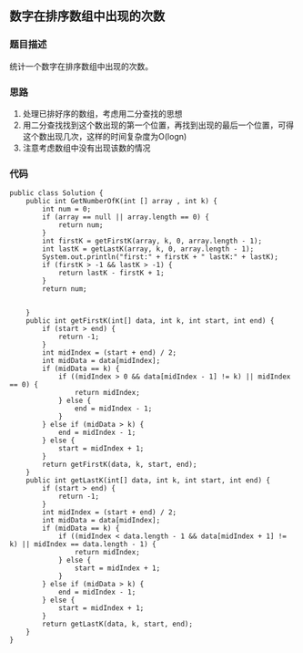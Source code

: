 ## 数字在排序数组中出现的次数

### 题目描述
统计一个数字在排序数组中出现的次数。

### 思路
1. 处理已排好序的数组，考虑用二分查找的思想
2. 用二分查找找到这个数出现的第一个位置，再找到出现的最后一个位置，可得这个数出现几次，这样的时间复杂度为O(logn)
3. 注意考虑数组中没有出现该数的情况

### 代码
    public class Solution {
        public int GetNumberOfK(int [] array , int k) {
            int num = 0;
            if (array == null || array.length == 0) {
                return num;
            }
            int firstK = getFirstK(array, k, 0, array.length - 1);
            int lastK = getLastK(array, k, 0, array.length - 1);
            System.out.println("first:" + firstK + " lastK:" + lastK);
            if (firstK > -1 && lastK > -1) {
                return lastK - firstK + 1;
            }
            return num;
    
    
        }
        public int getFirstK(int[] data, int k, int start, int end) {
            if (start > end) {
                return -1;
            }
            int midIndex = (start + end) / 2;
            int midData = data[midIndex];
            if (midData == k) {
                if ((midIndex > 0 && data[midIndex - 1] != k) || midIndex == 0) {
                    return midIndex;
                } else {
                    end = midIndex - 1;
                }
            } else if (midData > k) {
                end = midIndex - 1;
            } else {
                start = midIndex + 1;
            }
            return getFirstK(data, k, start, end);
        }
        public int getLastK(int[] data, int k, int start, int end) {
            if (start > end) {
                return -1;
            }
            int midIndex = (start + end) / 2;
            int midData = data[midIndex];
            if (midData == k) {
                if ((midIndex < data.length - 1 && data[midIndex + 1] != k) || midIndex == data.length - 1) {
                    return midIndex;
                } else {
                    start = midIndex + 1;
                }
            } else if (midData > k) {
                end = midIndex - 1;
            } else {
                start = midIndex + 1;
            }
            return getLastK(data, k, start, end);
        }
    }
